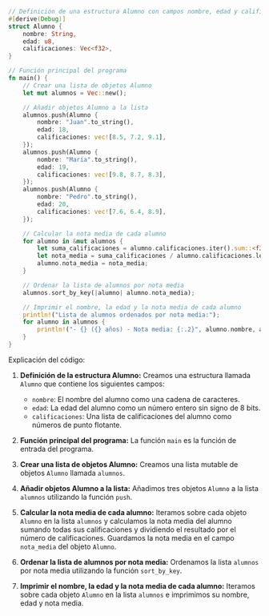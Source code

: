 ```rust
// Definición de una estructura Alumno con campos nombre, edad y calificaciones
#[derive(Debug)]
struct Alumno {
    nombre: String,
    edad: u8,
    calificaciones: Vec<f32>,
}

// Función principal del programa
fn main() {
    // Crear una lista de objetos Alumno
    let mut alumnos = Vec::new();

    // Añadir objetos Alumno a la lista
    alumnos.push(Alumno {
        nombre: "Juan".to_string(),
        edad: 18,
        calificaciones: vec![8.5, 7.2, 9.1],
    });
    alumnos.push(Alumno {
        nombre: "María".to_string(),
        edad: 19,
        calificaciones: vec![9.8, 8.7, 8.3],
    });
    alumnos.push(Alumno {
        nombre: "Pedro".to_string(),
        edad: 20,
        calificaciones: vec![7.6, 6.4, 8.9],
    });

    // Calcular la nota media de cada alumno
    for alumno in &mut alumnos {
        let suma_calificaciones = alumno.calificaciones.iter().sum::<f32>();
        let nota_media = suma_calificaciones / alumno.calificaciones.len() as f32;
        alumno.nota_media = nota_media;
    }

    // Ordenar la lista de alumnos por nota media
    alumnos.sort_by_key(|alumno| alumno.nota_media);

    // Imprimir el nombre, la edad y la nota media de cada alumno
    println!("Lista de alumnos ordenados por nota media:");
    for alumno in alumnos {
        println!("- {} ({} años) - Nota media: {:.2}", alumno.nombre, alumno.edad, alumno.nota_media);
    }
}
```

Explicación del código:

1. **Definición de la estructura Alumno:** Creamos una estructura llamada `Alumno` que contiene los siguientes campos:

    - `nombre`: El nombre del alumno como una cadena de caracteres.
    - `edad`: La edad del alumno como un número entero sin signo de 8 bits.
    - `calificaciones`: Una lista de calificaciones del alumno como números de punto flotante.

2. **Función principal del programa:** La función `main` es la función de entrada del programa.

3. **Crear una lista de objetos Alumno:** Creamos una lista mutable de objetos `Alumno` llamada `alumnos`.

4. **Añadir objetos Alumno a la lista:** Añadimos tres objetos `Alumno` a la lista `alumnos` utilizando la función `push`.

5. **Calcular la nota media de cada alumno:** Iteramos sobre cada objeto `Alumno` en la lista `alumnos` y calculamos la nota media del alumno sumando todas sus calificaciones y dividiendo el resultado por el número de calificaciones. Guardamos la nota media en el campo `nota_media` del objeto `Alumno`.

6. **Ordenar la lista de alumnos por nota media:** Ordenamos la lista `alumnos` por nota media utilizando la función `sort_by_key`.

7. **Imprimir el nombre, la edad y la nota media de cada alumno:** Iteramos sobre cada objeto `Alumno` en la lista `alumnos` e imprimimos su nombre, edad y nota media.
